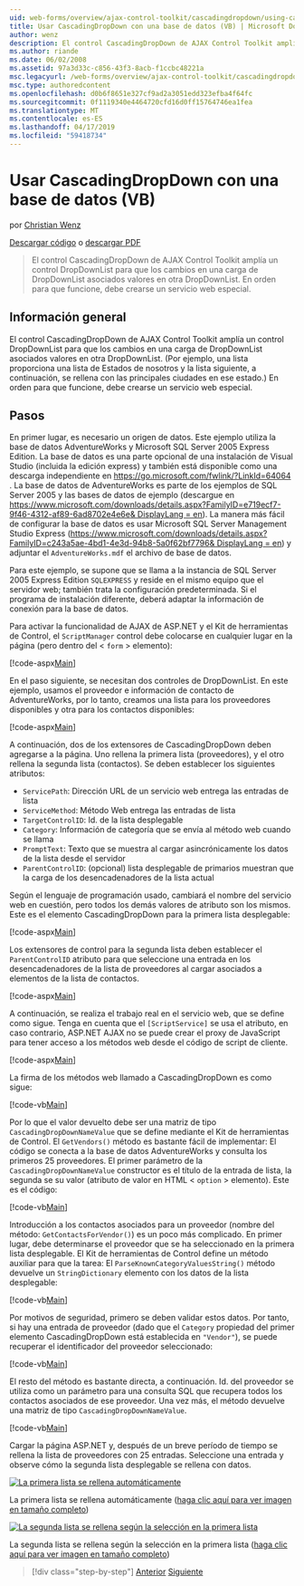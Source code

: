 ```yaml
---
uid: web-forms/overview/ajax-control-toolkit/cascadingdropdown/using-cascadingdropdown-with-a-database-vb
title: Usar CascadingDropDown con una base de datos (VB) | Microsoft Docs
author: wenz
description: El control CascadingDropDown de AJAX Control Toolkit amplía un control DropDownList para que los cambios en una carga de DropDownList asociados valores en anoth...
ms.author: riande
ms.date: 06/02/2008
ms.assetid: 97a3d33c-c856-43f3-8acb-f1ccbc48221a
msc.legacyurl: /web-forms/overview/ajax-control-toolkit/cascadingdropdown/using-cascadingdropdown-with-a-database-vb
msc.type: authoredcontent
ms.openlocfilehash: d0b6f8651e327cf9ad2a3051edd323efba4f64fc
ms.sourcegitcommit: 0f1119340e4464720cfd16d0ff15764746ea1fea
ms.translationtype: MT
ms.contentlocale: es-ES
ms.lasthandoff: 04/17/2019
ms.locfileid: "59418734"
---
```

# <a name="using-cascadingdropdown-with-a-database-vb"></a>Usar CascadingDropDown con una base de datos (VB)

por [Christian Wenz](https://github.com/wenz)

[Descargar código](http://download.microsoft.com/download/9/0/7/907760b1-2c60-4f81-aeb6-ca416a573b0d/cascadingdropdown1.vb.zip) o [descargar PDF](http://download.microsoft.com/download/2/d/c/2dc10e34-6983-41d4-9c08-f78f5387d32b/cascadingdropdown1VB.pdf)

> El control CascadingDropDown de AJAX Control Toolkit amplía un control DropDownList para que los cambios en una carga de DropDownList asociados valores en otra DropDownList. En orden para que funcione, debe crearse un servicio web especial.


## <a name="overview"></a>Información general

El control CascadingDropDown de AJAX Control Toolkit amplía un control DropDownList para que los cambios en una carga de DropDownList asociados valores en otra DropDownList. (Por ejemplo, una lista proporciona una lista de Estados de nosotros y la lista siguiente, a continuación, se rellena con las principales ciudades en ese estado.) En orden para que funcione, debe crearse un servicio web especial.

## <a name="steps"></a>Pasos

En primer lugar, es necesario un origen de datos. Este ejemplo utiliza la base de datos AdventureWorks y Microsoft SQL Server 2005 Express Edition. La base de datos es una parte opcional de una instalación de Visual Studio (incluida la edición express) y también está disponible como una descarga independiente en [ https://go.microsoft.com/fwlink/?LinkId=64064 ](https://go.microsoft.com/fwlink/?LinkId=64064). La base de datos de AdventureWorks es parte de los ejemplos de SQL Server 2005 y las bases de datos de ejemplo (descargue en [ https://www.microsoft.com/downloads/details.aspx?FamilyID=e719ecf7-9f46-4312-af89-6ad8702e4e6e&amp; DisplayLang = en](https://www.microsoft.com/downloads/details.aspx?FamilyID=e719ecf7-9f46-4312-af89-6ad8702e4e6e&amp;DisplayLang=en)). La manera más fácil de configurar la base de datos es usar Microsoft SQL Server Management Studio Express ([https://www.microsoft.com/downloads/details.aspx?FamilyID=c243a5ae-4bd1-4e3d-94b8-5a0f62bf7796&amp; DisplayLang = en](https://www.microsoft.com/downloads/details.aspx?FamilyID=c243a5ae-4bd1-4e3d-94b8-5a0f62bf7796&amp;DisplayLang=en)) y adjuntar el `AdventureWorks.mdf` el archivo de base de datos.

Para este ejemplo, se supone que se llama a la instancia de SQL Server 2005 Express Edition `SQLEXPRESS` y reside en el mismo equipo que el servidor web; también trata la configuración predeterminada. Si el programa de instalación diferente, deberá adaptar la información de conexión para la base de datos.

Para activar la funcionalidad de AJAX de ASP.NET y el Kit de herramientas de Control, el `ScriptManager` control debe colocarse en cualquier lugar en la página (pero dentro del &lt; `form` &gt; elemento):

[!code-aspx[Main](using-cascadingdropdown-with-a-database-vb/samples/sample1.aspx)]

En el paso siguiente, se necesitan dos controles de DropDownList. En este ejemplo, usamos el proveedor e información de contacto de AdventureWorks, por lo tanto, creamos una lista para los proveedores disponibles y otra para los contactos disponibles:

[!code-aspx[Main](using-cascadingdropdown-with-a-database-vb/samples/sample2.aspx)]

A continuación, dos de los extensores de CascadingDropDown deben agregarse a la página. Uno rellena la primera lista (proveedores), y el otro rellena la segunda lista (contactos). Se deben establecer los siguientes atributos:

- `ServicePath`: Dirección URL de un servicio web entrega las entradas de lista
- `ServiceMethod`: Método Web entrega las entradas de lista
- `TargetControlID`: Id. de la lista desplegable
- `Category`: Información de categoría que se envía al método web cuando se llama
- `PromptText`: Texto que se muestra al cargar asincrónicamente los datos de la lista desde el servidor
- `ParentControlID`: (opcional) lista desplegable de primarios muestran que la carga de los desencadenadores de la lista actual

Según el lenguaje de programación usado, cambiará el nombre del servicio web en cuestión, pero todos los demás valores de atributo son los mismos. Este es el elemento CascadingDropDown para la primera lista desplegable:

[!code-aspx[Main](using-cascadingdropdown-with-a-database-vb/samples/sample3.aspx)]

Los extensores de control para la segunda lista deben establecer el `ParentControlID` atributo para que seleccione una entrada en los desencadenadores de la lista de proveedores al cargar asociados a elementos de la lista de contactos.

[!code-aspx[Main](using-cascadingdropdown-with-a-database-vb/samples/sample4.aspx)]

A continuación, se realiza el trabajo real en el servicio web, que se define como sigue. Tenga en cuenta que el `[ScriptService]` se usa el atributo, en caso contrario, ASP.NET AJAX no se puede crear el proxy de JavaScript para tener acceso a los métodos web desde el código de script de cliente.

[!code-aspx[Main](using-cascadingdropdown-with-a-database-vb/samples/sample5.aspx)]

La firma de los métodos web llamado a CascadingDropDown es como sigue:

[!code-vb[Main](using-cascadingdropdown-with-a-database-vb/samples/sample6.vb)]

Por lo que el valor devuelto debe ser una matriz de tipo `CascadingDropDownNameValue` que se define mediante el Kit de herramientas de Control. El `GetVendors()` método es bastante fácil de implementar: El código se conecta a la base de datos AdventureWorks y consulta los primeros 25 proveedores. El primer parámetro de la `CascadingDropDownNameValue` constructor es el título de la entrada de lista, la segunda se su valor (atributo de valor en HTML &lt; `option` &gt; elemento). Este es el código:

[!code-vb[Main](using-cascadingdropdown-with-a-database-vb/samples/sample7.vb)]

Introducción a los contactos asociados para un proveedor (nombre del método: `GetContactsForVendor()`) es un poco más complicado. En primer lugar, debe determinarse el proveedor que se ha seleccionado en la primera lista desplegable. El Kit de herramientas de Control define un método auxiliar para que la tarea: El `ParseKnownCategoryValuesString()` método devuelve un `StringDictionary` elemento con los datos de la lista desplegable:

[!code-vb[Main](using-cascadingdropdown-with-a-database-vb/samples/sample8.vb)]

Por motivos de seguridad, primero se deben validar estos datos. Por tanto, si hay una entrada de proveedor (dado que el `Category` propiedad del primer elemento CascadingDropDown está establecida en `"Vendor"`), se puede recuperar el identificador del proveedor seleccionado:

[!code-vb[Main](using-cascadingdropdown-with-a-database-vb/samples/sample9.vb)]

El resto del método es bastante directa, a continuación. Id. del proveedor se utiliza como un parámetro para una consulta SQL que recupera todos los contactos asociados de ese proveedor. Una vez más, el método devuelve una matriz de tipo `CascadingDropDownNameValue`.

[!code-vb[Main](using-cascadingdropdown-with-a-database-vb/samples/sample10.vb)]

Cargar la página ASP.NET y, después de un breve período de tiempo se rellena la lista de proveedores con 25 entradas. Seleccione una entrada y observe cómo la segunda lista desplegable se rellena con datos.


[![La primera lista se rellena automáticamente](using-cascadingdropdown-with-a-database-vb/_static/image2.png)](using-cascadingdropdown-with-a-database-vb/_static/image1.png)

La primera lista se rellena automáticamente ([haga clic aquí para ver imagen en tamaño completo](using-cascadingdropdown-with-a-database-vb/_static/image3.png))


[![La segunda lista se rellena según la selección en la primera lista](using-cascadingdropdown-with-a-database-vb/_static/image5.png)](using-cascadingdropdown-with-a-database-vb/_static/image4.png)

La segunda lista se rellena según la selección en la primera lista ([haga clic aquí para ver imagen en tamaño completo](using-cascadingdropdown-with-a-database-vb/_static/image6.png))

> [!div class="step-by-step"]
> [Anterior](filling-a-list-using-cascadingdropdown-vb.md)
> [Siguiente](presetting-list-entries-with-cascadingdropdown-vb.md)
